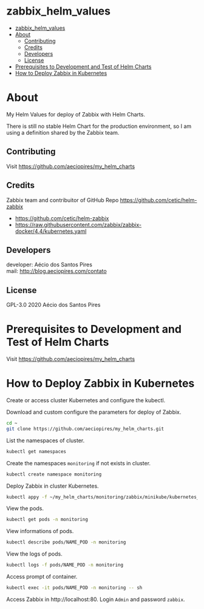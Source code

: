 # zabbix_helm_values

<!-- TOC -->

- [zabbix_helm_values](#zabbixhelmvalues)
- [About](#about)
  - [Contributing](#contributing)
  - [Credits](#credits)
  - [Developers](#developers)
  - [License](#license)
- [Prerequisites to Development and Test of Helm Charts](#prerequisites-to-development-and-test-of-helm-charts)
- [How to Deploy Zabbix in Kubernetes](#how-to-deploy-zabbix-in-kubernetes)

<!-- TOC -->

# About

My Helm Values for deploy of Zabbix with Helm Charts.

There is still no stable Helm Chart for the production environment, so I am using a definition shared by the Zabbix team.

## Contributing

Visit https://github.com/aeciopires/my_helm_charts

## Credits

Zabbix team and contribuitor of GitHub Repo https://github.com/cetic/helm-zabbix

* https://github.com/cetic/helm-zabbix
* https://raw.githubusercontent.com/zabbix/zabbix-docker/4.4/kubernetes.yaml

## Developers

developer: Aécio dos Santos Pires<br>
mail: http://blog.aeciopires.com/contato

## License

GPL-3.0 2020 Aécio dos Santos Pires

# Prerequisites to Development and Test of Helm Charts

Visit https://github.com/aeciopires/my_helm_charts

# How to Deploy Zabbix in Kubernetes

Create or access cluster Kubernetes and configure the kubectl.

Download and custom configure the parameters for deploy of Zabbix.

```bash
cd ~
git clone https://github.com/aeciopires/my_helm_charts.git
```

List the namespaces of cluster.

```bash
kubectl get namespaces
```

Create the namespaces ``monitoring`` if not exists in cluster.

```bash
kubectl create namespace monitoring
```

Deploy Zabbix in cluster Kubernetes.

```bash
kubectl appy -f ~/my_helm_charts/monitoring/zabbix/minikube/kubernetes_zabbix.yaml
```

View the pods.

```bash
kubectl get pods -n monitoring
```

View informations of pods.

```bash
kubectl describe pods/NAME_POD -n monitoring
```

View the logs of pods.

```bash
kubectl logs -f pods/NAME_POD -n monitoring
```

Access prompt of container.

```bash
kubectl exec -it pods/NAME_POD -n monitoring -- sh
```

Access Zabbix in http://localhost:80. Login ``Admin`` and password ``zabbix``.

